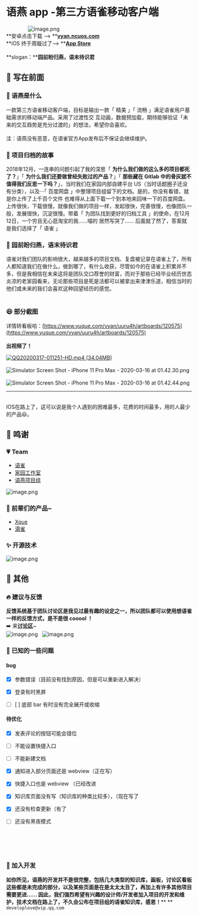 # 语燕 app -第三方语雀移动客户端

               ![image.png](https://cdn.nlark.com/yuque/0/2020/png/164272/1602424186195-b51821d0-6342-4391-8a31-9867df64269b.png#align=left&display=inline&height=465&margin=%5Bobject%20Object%5D&name=image.png&originHeight=1310&originWidth=1384&size=154600&status=done&style=none&width=491)<br />**安卓点击下载 --> **[**vyan.ncuos.com**](http://vyan.ncuos.com/)<br />**iOS 终于周璇过了--> **[**App Store**](https://apps.apple.com/cn/app/%E8%AF%AD%E7%87%95app/id1502617331#?platform=iphone)<br />
<br />**slogan：****园前盼归燕，语末待识君**<br />

<a name="JVtI6"></a>
## 🎉 写在前面
<a name="iXbN7"></a>
### 🔖 语燕是什么
一款第三方语雀移动客户端，目标是输出一款「 精美 」「 流畅 」满足语雀用户基础需求的移动端产品。采用了过渡性交 互动画，数据预加载，期待能够验证「未来的交互趋势是充分过渡的」的想法，希望你会喜欢。<br />
<br />注：语燕没有恶意，在语雀官方App发布后不保证会继续维护。

<a name="oCU1N"></a>
### 📗 项目归档的故事
2018年12月，一连串的问题引起了我的深思「 **为什么我们做的这么多的项目都死了？**」「 **为什么我们还要做曾经失败过的产品？**」「 **那些藏在 Gitlab 中的骨灰就不值得我们反思一下吗？**」，当时我们在家园内部自建平台 US（当时话题圈子还没有分类），以及···「 百度网盘 」中整理项目组留下的文档。是的，你没有看错，就是你上传了上千百个文件 也难得从上面下载一个到本地来回味一下的百度网盘。上传很快，下载很慢，就像我们做的项目一样，发起很快，完善很慢，也像团队一般，发展很快，沉淀很慢。带着「 为团队找到更好的归档工具 」的使命，在12月12日，一个穷且无心逛淘宝的我……喵的 居然写哭了…… 后面就了然了，答案就是我们选择了「 语雀 」<br />

<a name="cmB9x"></a>
### 💎 园前盼归燕，语末待识君
语雀对我们团队的影响很大，越来越多的项目文档、复盘被记录在语雀上了，所有人都知道我们在做什么，做到哪了，有什么收获，尽管如今的在语雀上积累并不多，但是我相信在未来这将是团队交口荐誉的财富，而对于那些已经毕业经历世态炎凉的老家园看来，无论那些项目是死是活都可以被拿出来津津乐道，相信当时的他们或未来的我们会喜欢这种回望经历的感觉。<br />
<br />

<a name="zB4OV"></a>
### 😆 部分截图
详情转看板哈：[https://www.yuque.com/vyan/uuru4h/artboards/120575](https://www.yuque.com/vyan/uuru4h/artboards/120575)<br />
<br />**出视频了！**<br />

[![QQ20200317-011251-HD.mp4 (34.04MB)](https://cdn.nlark.com/yuque/0/2020/jpeg/164272/1584379187325-3b5e3b9a-2e81-4ad8-a164-afe28f3b9fd0.jpeg?x-oss-process=image/resize,h_450)](https://www.yuque.com/vyan/project/about?_lake_card=%7B%22status%22%3A%22done%22%2C%22name%22%3A%22QQ20200317-011251-HD.mp4%22%2C%22size%22%3A35696061%2C%22percent%22%3A0%2C%22id%22%3A%22jNoJ1%22%2C%22videoId%22%3A%2219cfd5b3071242b585f2df6587f14b9a%22%2C%22coverUrl%22%3A%22https%3A%2F%2Fcdn.nlark.com%2Fyuque%2F0%2F2020%2Fjpeg%2F164272%2F1584379187325-3b5e3b9a-2e81-4ad8-a164-afe28f3b9fd0.jpeg%22%2C%22aliyunVideoSrc%22%3Anull%2C%22taobaoVideoId%22%3A%22255792329713%22%2C%22uploaderId%22%3A164272%2C%22authKey%22%3A%22YXBwX2tleT04MDAwMDAwMTImYXV0aF9pbmZvPXsidGltZXN0YW1wRW5jcnlwdGVkIjoiZWEzNDQ2NDIyNTdkNWIwY2ExOTViMTU0NzQ1OTRkZmYifSZkdXJhdGlvbj0mdGltZXN0YW1wPTE1ODU1NjE3NTY%3D%22%2C%22docUrl%22%3A%22https%3A%2F%2Fwww.yuque.com%2Fvyan%2Fproject%2Fabout%22%2C%22card%22%3A%22video%22%7D#jNoJ1)
<br />
<br />![Simulator Screen Shot - iPhone 11 Pro Max - 2020-03-16 at 01.42.30.png](https://cdn.nlark.com/yuque/0/2020/png/164272/1584294505870-dbddacb7-dcfc-4742-8836-13f7088093c1.png#align=left&display=inline&height=732&margin=%5Bobject%20Object%5D&name=Simulator%20Screen%20Shot%20-%20iPhone%2011%20Pro%20Max%20-%202020-03-16%20at%2001.42.30.png&originHeight=2688&originWidth=1242&size=525669&status=done&style=none&width=338)     ![Simulator Screen Shot - iPhone 11 Pro Max - 2020-03-16 at 01.42.44.png](https://cdn.nlark.com/yuque/0/2020/png/164272/1584294485727-ece08831-0591-46de-a6a4-c7c58bf77c74.png#align=left&display=inline&height=732&margin=%5Bobject%20Object%5D&name=Simulator%20Screen%20Shot%20-%20iPhone%2011%20Pro%20Max%20-%202020-03-16%20at%2001.42.44.png&originHeight=2688&originWidth=1242&size=287256&status=done&style=none&width=338)<br />


---


<br />IOS在路上了，这可以说是我个人遇到的困难最多，花费的时间最多，用的人最少的产品😃。<br />

<a name="bWa1L"></a>
## 💪 鸣谢
<a name="JVEad"></a>
### 💗 Team

- [语雀](https://www.yuque.com/yuque)
- [家园工作室](https://www.yuque.com/ncuhome)
- [语燕项目组](https://www.yuque.com/vyan)

![image.png](https://cdn.nlark.com/yuque/0/2020/png/164272/1584518223419-1735f0d9-301b-4bf3-b200-4e810ae93b2c.png#align=left&display=inline&height=205&margin=%5Bobject%20Object%5D&name=image.png&originHeight=410&originWidth=650&size=45759&status=done&style=none&width=325)<br />

<a name="z75ZV"></a>
### 👑 前辈们的产品~

- [Xque](https://github.com/okoala/xque)
- [滴雀](https://github.com/FEMessage/dique)



<a name="EnOFs"></a>
### ✨ 开源技术
![image.png](https://cdn.nlark.com/yuque/0/2020/png/164272/1584518575107-3c3bea49-934b-4c29-8c9e-98cbf1df61d2.png#align=left&display=inline&height=33&margin=%5Bobject%20Object%5D&name=image.png&originHeight=66&originWidth=176&size=3350&status=done&style=none&width=88)<br />

<a name="ADDv4"></a>
## 👻 其他
<a name="KDJX1"></a>
### 🔥 建议与反馈
**反馈系统基于团队讨论区是我见过最有趣的设定之一，所以团队都可以使用想语雀一样的反馈方式，是不是很 cooool ！**<br />➡️ 来[**讨论区**](https://www.yuque.com/vyan/topics)~<br />![image.png](https://cdn.nlark.com/yuque/0/2020/png/164272/1584518779095-f074332d-3b2c-4b5c-9e5d-f179864e488d.png#align=left&display=inline&height=503&margin=%5Bobject%20Object%5D&name=image.png&originHeight=1548&originWidth=782&size=774916&status=done&style=none&width=254)   ![image.png](https://cdn.nlark.com/yuque/0/2020/png/164272/1584518822185-c472961d-0c99-46b6-9c5d-69cdad9ee538.png#align=left&display=inline&height=503&margin=%5Bobject%20Object%5D&name=image.png&originHeight=1548&originWidth=782&size=303137&status=done&style=none&width=254)<br />

<a name="h8yNn"></a>
### 👀 已知的一些问题
<a name="Yz9Ct"></a>
#### bug

- [x] 参数错误（目前没有找到原因，但是可以重新进入解决）
- [x] 登录有时黑屏
- [ ] [ ] 底部 bar 有时没有完全展开或收缩



<a name="AUorU"></a>
#### 待优化

- [x] 发表评论的按钮可能会错位
- [ ] 不能设置快捷入口
- [ ] 不能新建文档
- [x] 通知进入部分页面还是 webview（正在写）
- [x] 快捷入口也是 webview （已经改进
- [x] 知识库页面没有写（知识库的种类比较多），（现在写了
- [x] 还没有检查更新（有了
- [ ] 还没有黑夜模式


<br />

<a name="OKSVL"></a>
### <br />
<a name="0di5c"></a>
### 🔨 加入开发
**如你所见，语燕的开发并不是很完整，包括几大类型的知识库，画板，讨论区看板这些都是未完成的部分，以及某些页面是在是太太太丑了，再加上有许多其他项目需要更进…… 因此，我们强烈希望有兴趣的设计师/开发者加入项目的开发和维护，技术文档在路上了，不久会公布在项目组的语雀知识库，感恩！**** **<br />`developlove@vip.qq.com`
